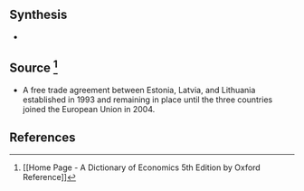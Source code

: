 ## Synthesis
- 
## Source [^1]
- A free trade agreement between Estonia, Latvia, and Lithuania established in 1993 and remaining in place until the three countries joined the European Union in 2004.
## References

[^1]: [[Home Page - A Dictionary of Economics 5th Edition by Oxford Reference]]